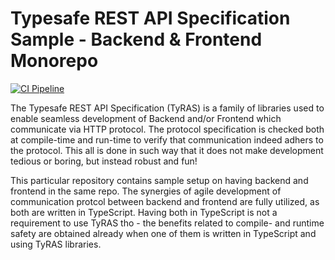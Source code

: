 # Typesafe REST API Specification Sample - Backend & Frontend Monorepo

[![CI Pipeline](https://github.com/ty-ras/sample-be-fe-monorepo/actions/workflows/ci.yml/badge.svg)](https://github.com/ty-ras/sample-be-fe-monorepo/actions/workflows/ci.yml)

The Typesafe REST API Specification (TyRAS) is a family of libraries used to enable seamless development of Backend and/or Frontend which communicate via HTTP protocol.
The protocol specification is checked both at compile-time and run-time to verify that communication indeed adhers to the protocol.
This all is done in such way that it does not make development tedious or boring, but instead robust and fun!

This particular repository contains sample setup on having backend and frontend in the same repo.
The synergies of agile development of communication protcol between backend and frontend are fully utilized, as both are written in TypeScript.
Having both in TypeScript is not a requirement to use TyRAS tho - the benefits related to compile- and runtime safety are obtained already when one of them is written in TypeScript and using TyRAS libraries.
